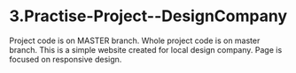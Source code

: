 # 3.Practise-Project--DesignCompany
Project code is on MASTER branch. Whole project code is on master branch. This is a simple website created for local design company. Page is focused on responsive design.
